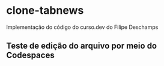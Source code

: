# clone-tabnews
Implementação do código do curso.dev do Filipe Deschamps

## Teste de edição do arquivo por meio do Codespaces
